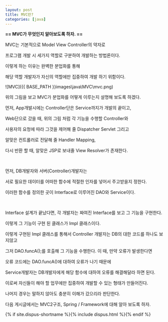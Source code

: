 ```yaml
---
layout: post
title: MVC란?
categories: [java]
---
```


**== MVC가 무엇인지 알아보도록 하자. ==**<br>

MVC는 기본적으로 Model View Controller의 약자로<br>

프로그램 개발 시 세가지 역할로 구분하여 개발하는 방법론이다. <br>

이렇게 하는 이유는 완벽한 분업화를 통해<br>

해당 역할 개발자가 자신의 역할에만 집중하여 개발 하기 위함이다.<br>

![MVC]({{ BASE_PATH }}images\java\MVC\mvc.png)<br>

위의 그림을 보고 MVC가 분업화를 어떻게 이루는지 설명해 보도록 하겠다.<br>

먼저, App개발시에는 Controller단은 Service까지가 개발의 끝이고, <br>

Web단으로 갔을 때, 위의 그림 처럼 각 기능을 수행할 Controller와 <br>

사용자의 요청에 따라 그것을 제어해 줄 Dispatcher Servlet 그리고<br>

알맞은 컨트롤러로 전달해 줄 Handler Mapping,<br>

다시 반환 할 때, 알맞은 JSP로 보내줄 View Resolver가 존재한다. <br>

<br>

먼저, DB개발자와 서버(Controller)개발자는 <br>

서로 필요한 데이터를 어떠한 함수에 적절한 인자를 넣어서 주고받을지 정한다.<br>

이러한 함수를 정의한 곳이 Interface로 이루어진 DAO와 Service이다.<br>

<br>

Interface 설계가 끝났다면, 각 개발자는 짜여진 Interface를 보고 그 기능을 구현한다.<br>

이렇게 그 기능이 구현 된 클래스가 Impl 클래스이다.<br>

이렇게 구현된 Impl 클래스를 통해서 Controller 개발자는 DB의 대한 코드를 하나도 보지않고<br>

그저 DAO.funcA();를 호출해 그 기능을 수행한다. 이 때, 만약 오류가 발생한다면<br>

오류 코드에는 DAO.funcA()에 대하여 오류가 나기 때문에<br>

Service개발자는 DB개발자에게 해당 함수에 대하여 오류를 해결해달라 하면 된다.<br>

이로써 자신들이 해야 할 업무에만 집중하여 개발할 수 있는 형태가 만들어진다.<br>

나머지 경우는 말하지 않아도 충분히 이해가 갔으리라 판단한다.<br>

다음 게시글에서는 MVC2구조, Spring / Framework에 대해 알아 보도록 하자.<br>

{% if site.dispus-shortname %}{% include dispus.html %}{% endif %}